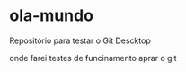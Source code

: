 # ola-mundo
 Repositório para testar o  Git Descktop

 onde farei testes de funcinamento aprar o git 
